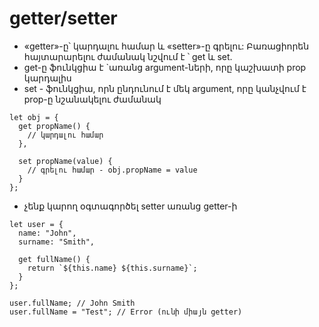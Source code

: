 # getter/setter

- «getter»-ը՝ կարդալու համար և «setter»-ը գրելու: Բառացիորեն հայտարարելու ժամանակ նշվում է ՝ get և set.
- get-ը ֆունկցիա է `առանց argument-ների, որը կաշխատի prop կարդալիս
- set - ֆունկցիա, որն ընդունում է մեկ argument, որը կանչվում է prop-ը նշանակելու ժամանակ

```
let obj = {
  get propName() {
    // կարդալու համար
  },

  set propName(value) {
    // գրելու համար - obj.propName = value
  }
};
```

- չենք կարող օգտագործել setter առանց getter-ի

```
let user = {
  name: "John",
  surname: "Smith",

  get fullName() {
    return `${this.name} ${this.surname}`;
  }
};

user.fullName; // John Smith
user.fullName = "Test"; // Error (ունի միայն getter)
```
